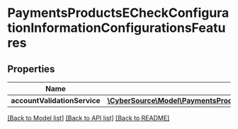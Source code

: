 # PaymentsProductsECheckConfigurationInformationConfigurationsFeatures

## Properties
Name | Type | Description | Notes
------------ | ------------- | ------------- | -------------
**accountValidationService** | [**\CyberSource\Model\PaymentsProductsECheckConfigurationInformationConfigurationsFeaturesAccountValidationService**](PaymentsProductsECheckConfigurationInformationConfigurationsFeaturesAccountValidationService.md) |  | [optional] 

[[Back to Model list]](../README.md#documentation-for-models) [[Back to API list]](../README.md#documentation-for-api-endpoints) [[Back to README]](../README.md)


